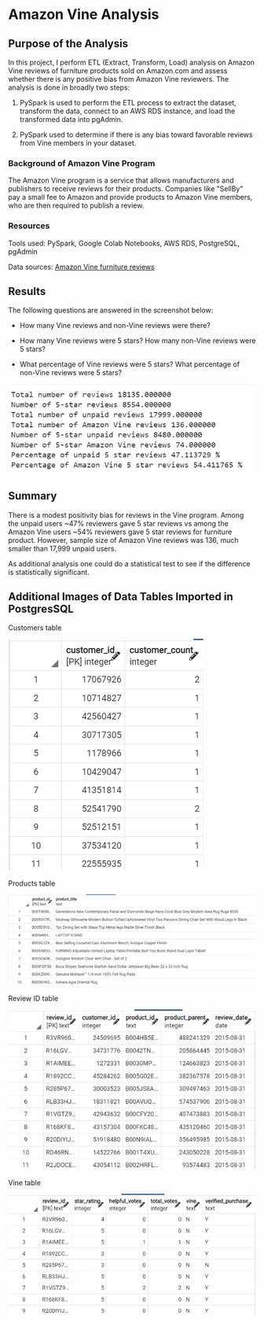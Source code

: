 # Amazon Vine Analysis

## Purpose of the Analysis
In this project, I perform ETL (Extract, Transform, Load) analysis on Amazon Vine reviews of furniture products sold on Amazon.com and assess whether there is any positive bias from Amazon Vine reviewers. The analysis is done in broadly two steps:

1) PySpark is used to perform the ETL process to extract the dataset, transform the data, connect to an AWS RDS instance, and load the transformed data into pgAdmin.  

2) PySpark used to determine if there is any bias toward favorable reviews from Vine members in your dataset. 

### Background of Amazon Vine Program
The Amazon Vine program is a service that allows manufacturers and publishers to receive reviews for their products. Companies like "SellBy" pay a small fee to Amazon and provide products to Amazon Vine members, who are then required to publish a review.

### Resources
Tools used: PySpark, Google Colab Notebooks, AWS RDS, PostgreSQL, pgAdmin 

Data sources: [Amazon Vine furniture reviews](https://s3.amazonaws.com/amazon-reviews-pds/tsv/amazon_reviews_us_Furniture_v1_00.tsv.gz) 

## Results
The following questions are answered in the screenshot below:

- How many Vine reviews and non-Vine reviews were there?

- How many Vine reviews were 5 stars? How many non-Vine reviews were 5 stars?

- What percentage of Vine reviews were 5 stars? What percentage of non-Vine reviews were 5 stars?

![results_summary](/Images/results_summary.png)

## Summary
There is a modest positivity bias for reviews in the Vine program. Among the unpaid users ~47% reviewers gave 5 star reviews vs among the Amazon Vine users ~54% reviewers gave 5 star reviews for furniture product. However, sample size of Amazon Vine reviews was 136, much smaller than 17,999 unpaid users. 

As additional analysis one could do a statistical test to see if the difference is statistically significant. 

## Additional Images of Data Tables Imported in PostgresSQL
Customers table

![customers_table](/Images/customers_table.png)

Products table

![products_table](/Images/products_table.png)

Review ID table

![review_id_table](/Images/review_id_table.png)

Vine table

![vine_table](/Images/vine_table.png)
